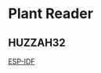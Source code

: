 # Plant Reader

## HUZZAH32
[ESP-IDF](https://docs.espressif.com/projects/esp-idf/en/v3.3/get-started/index.html)

